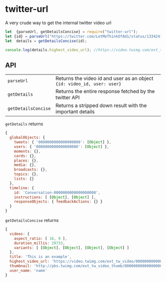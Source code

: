 
# twitter-url
A very crude way to get the internal twitter video url
```js
let  {parseUrl, getDetailsConcise} = require("twitter-url");
let {id} = parseUrl("https://twitter.com/LetMeThinkOfAU1/status/1334241608078790659");
let  details = getDetailsConcise(id);

console.log(details.highest_video_url); //https://video.twimg.com/ext_tw_video/1334241558246252544/pu/vid/1280x720/XnFplcd-MwKi4HFw.mp4?tag=10
```

## API

|       |  |
| ----------- | ----------- |
| `parseUrl`    | Returns the video id and user as an object<br>```{id: video_id, user: user}```       |
| `getDetails`| Returns the entire response fetched by the twitter API
| `getDetailsConcise` | Returns a stripped down result with the important details

`getDetails` returns 
```js
{
  globalObjects: {
    tweets: { '0000000000000000000': [Object] },
    users: { '0000000000000000000': [Object] },
    moments: {},
    cards: {},
    places: {},
    media: {},
    broadcasts: {},
    topics: {},
    lists: {}
  },
  timeline: {
    id: 'Conversation-0000000000000000000',
    instructions: [ [Object], [Object] ],
    responseObjects: { feedbackActions: {} }
  }
}
```

`getDetailsConcise` returns
```js
{
  videos: {
    aspect_ratio: [ 16, 9 ],
    duration_millis: 29733,
    variants: [ [Object], [Object], [Object], [Object] ]
  },
  title: 'This is an example',
  highest_video_url: 'https://video.twimg.com/ext_tw_video/0000000000000000000/pu/vid/1280x720/xxxxxxxxxxxxx.mp4?tag=10',
  thumbnail: 'http://pbs.twimg.com/ext_tw_video_thumb/0000000000000000000/pu/img/xxxxxxxxxxxxx.jpg',
  user_name: 'name'
}
```
